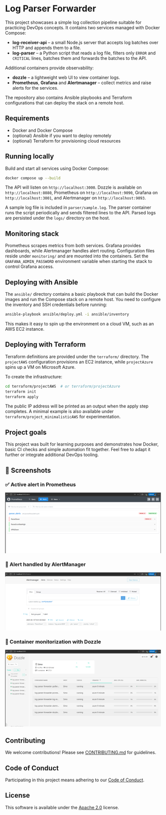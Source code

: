 # Log Parser Forwarder

This project showcases a simple log collection pipeline suitable for practicing DevOps concepts. It contains two services managed with Docker Compose:

* **log-receiver-api** – a small Node.js server that accepts log batches over HTTP and appends them to a file.
* **log-parser** – a Python script that reads a log file, filters only `ERROR` and `CRITICAL` lines, batches them and forwards the batches to the API.

Additional containers provide observability:
* **dozzle** – a lightweight web UI to view container logs.
* **Prometheus**, **Grafana** and **Alertmanager** – collect metrics and raise alerts for the services.

The repository also contains Ansible playbooks and Terraform configurations that can deploy the stack on a remote host.

## Requirements

- Docker and Docker Compose
- (optional) Ansible if you want to deploy remotely
- (optional) Terraform for provisioning cloud resources

## Running locally

Build and start all services using Docker Compose:

```bash
docker compose up --build
```

The API will listen on `http://localhost:3000`. Dozzle is available on `http://localhost:8080`, Prometheus on `http://localhost:9090`, Grafana on `http://localhost:3001`, and Alertmanager on `http://localhost:9093`.

A sample log file is included in `parser/sample.log`. The parser container runs the script periodically and sends filtered lines to the API. Parsed logs are persisted under the `logs/` directory on the host.

## Monitoring stack

Prometheus scrapes metrics from both services. Grafana provides dashboards, while Alertmanager handles alert routing. Configuration files reside under `monitoring/` and are mounted into the containers. Set the `GRAFANA_ADMIN_PASSWORD` environment variable when starting the stack to control Grafana access.

## Deploying with Ansible

The `ansible/` directory contains a basic playbook that can build the Docker images and run the Compose stack on a remote host. You need to configure the inventory and SSH credentials before running:

```bash
ansible-playbook ansible/deploy.yml -i ansible/inventory
```

This makes it easy to spin up the environment on a cloud VM, such as an AWS EC2 instance.

## Deploying with Terraform

Terraform definitions are provided under the `terraform/` directory. The `projectAWS` configuration provisions an EC2 instance, while `projectAzure` spins up a VM on Microsoft Azure. 

To create the infrastructure:

```bash
cd terraform/projectAWS  # or terraform/projectAzure
terraform init
terraform apply
```

The public IP address will be printed as an output when the apply step completes. A minimal example is also available under `terraform/project_minimalisticAWS` for experimentation.

## Project goals

This project was built for learning purposes and demonstrates how Docker, basic CI checks and simple automation fit together. Feel free to adapt it further or integrate additional DevOps tooling.

## 📸 Screenshots

### ✅ Active alert in Prometheus
![Prometheus Alerts](./screenshots/prometheus_alerts.png)

### 🔔 Alert handled by AlertManager
![Alertmanager](./screenshots/alertmanager.png)

### 🧾 Container monitorization with Dozzle
![Dozzle Logs](./screenshots/dozzle.png)

## Contributing
We welcome contributions! Please see [CONTRIBUTING.md](CONTRIBUTING.md) for guidelines.

## Code of Conduct
Participating in this project means adhering to our [Code of Conduct](CODE_OF_CONDUCT.md).

## License
This software is available under the [Apache 2.0](LICENSE) license.

